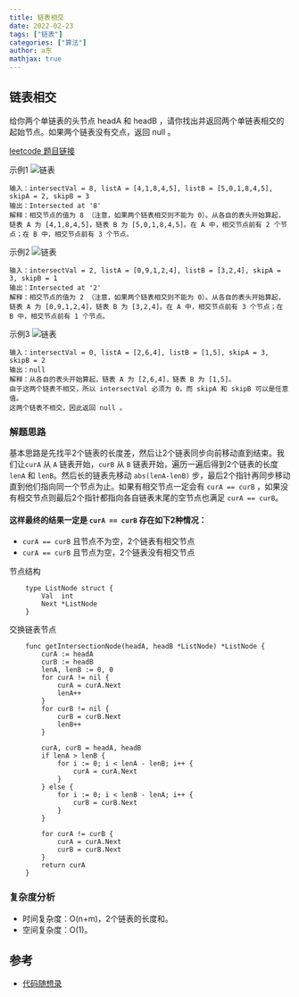 ```yaml
---
title: 链表相交
date: 2022-02-23
tags: ["链表"]
categories: ["算法"]
author: a东
mathjax: true
---
```


## 链表相交
给你两个单链表的头节点 headA 和 headB ，请你找出并返回两个单链表相交的起始节点。如果两个链表没有交点，返回 null 。

[ leetcode 题目链接](https://leetcode-cn.com/problems/intersection-of-two-linked-lists-lcci/)

示例1
![链表](/images/algorithm/linked-list/intersection-of-two-linked-lists-1.png)
```
输入：intersectVal = 8, listA = [4,1,8,4,5], listB = [5,0,1,8,4,5], skipA = 2, skipB = 3
输出：Intersected at '8'
解释：相交节点的值为 8 （注意，如果两个链表相交则不能为 0）。从各自的表头开始算起，链表 A 为 [4,1,8,4,5]，链表 B 为 [5,0,1,8,4,5]。在 A 中，相交节点前有 2 个节点；在 B 中，相交节点前有 3 个节点。
```
<!-- more -->

示例2
![链表](/images/algorithm/linked-list/intersection-of-two-linked-lists-2.png)
```
输入：intersectVal = 2, listA = [0,9,1,2,4], listB = [3,2,4], skipA = 3, skipB = 1
输出：Intersected at '2'
解释：相交节点的值为 2 （注意，如果两个链表相交则不能为 0）。从各自的表头开始算起，链表 A 为 [0,9,1,2,4]，链表 B 为 [3,2,4]。在 A 中，相交节点前有 3 个节点；在 B 中，相交节点前有 1 个节点。
```

示例3
![链表](/images/algorithm/linked-list/intersection-of-two-linked-lists-3.png)
```
输入：intersectVal = 0, listA = [2,6,4], listB = [1,5], skipA = 3, skipB = 2
输出：null
解释：从各自的表头开始算起，链表 A 为 [2,6,4]，链表 B 为 [1,5]。
由于这两个链表不相交，所以 intersectVal 必须为 0，而 skipA 和 skipB 可以是任意值。
这两个链表不相交，因此返回 null 。
```

### 解题思路
基本思路是先找平2个链表的长度差，然后让2个链表同步向前移动直到结束。我们让`curA` 从 `A` 链表开始，`curB` 从 `B` 链表开始，遍历一遍后得到2个链表的长度 `lenA` 和 `lenB`。然后长的链表先移动
`abs(lenA-lenB)` 步，最后2个指针再同步移动直到他们指向同一个节点为止。如果有相交节点一定会有 `curA == curB` ，如果没有相交节点则最后2个指针都指向各自链表末尾的空节点也满足 `curA == curB`。

#### 这样最终的结果一定是 `curA == curB` 存在如下2种情况：
- `curA == curB` 且节点不为空，2个链表有相交节点
- `curA == curB` 且节点为空，2个链表没有相交节点


节点结构
```cgo
    type ListNode struct {
        Val  int
        Next *ListNode
    }
```

交换链表节点
```cgo
    func getIntersectionNode(headA, headB *ListNode) *ListNode {
        curA := headA
        curB := headB
        lenA, lenB := 0, 0
        for curA != nil {
            curA = curA.Next
            lenA++
        }
        for curB != nil {
            curB = curB.Next
            lenB++
        }
    
        curA, curB = headA, headB
        if lenA > lenB {
            for i := 0; i < lenA - lenB; i++ {
                curA = curA.Next
            }
        } else {
            for i := 0; i < lenB - lenA; i++ {
                curB = curB.Next
            }
        }
    
        for curA != curB {
            curA = curA.Next
            curB = curB.Next
        }
        return curA
    }
```


### 复杂度分析
- 时间复杂度：O(n+m)，2个链表的长度和。
- 空间复杂度：O(1)。



## 参考
* [代码随想录](https://www.programmercarl.com/%E9%9D%A2%E8%AF%95%E9%A2%9802.07.%E9%93%BE%E8%A1%A8%E7%9B%B8%E4%BA%A4.html#%E6%80%9D%E8%B7%AF)






